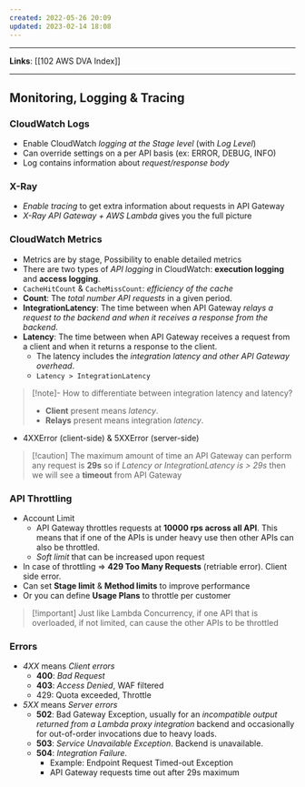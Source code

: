 ```yaml
---
created: 2022-05-26 20:09
updated: 2023-02-14 18:08
---
```

---
**Links**: [[102 AWS DVA Index]]

---
## Monitoring, Logging & Tracing
### CloudWatch Logs
- Enable CloudWatch *logging at the Stage level* (with *Log Level*)
- Can override settings on a per API basis (ex: ERROR, DEBUG, INFO)
- Log contains information about *request/response body*

### X-Ray
- *Enable tracing* to get extra information about requests in API Gateway
- *X-Ray API Gateway + AWS Lambda* gives you the full picture 

### CloudWatch Metrics
- Metrics are by stage, Possibility to enable detailed metrics
- There are two types of *API logging* in CloudWatch: **execution logging** and **access logging**.
- `CacheHitCount` & `CacheMissCount`: *efficiency of the cache*
- **Count**: The *total number API requests* in a given period.
- **IntegrationLatency**: The time between when API Gateway *relays a request to the backend and when it receives a response from the backend*.
- **Latency**: The time between when API Gateway receives a request from a client and when it returns a response to the client. 
	- The latency includes the *integration latency and other API Gateway overhead*.
	- `Latency > IntegrationLatency`

> [!note]- How to differentiate between integration latency and latency?
> - **Client** present means *latency*. 
> - **Relays** present means integration *latency*.

- 4XXError (client-side) & 5XXError (server-side)
	
> [!caution] The maximum amount of time an API Gateway can perform any request is **29s** so if *Latency or IntegrationLatency is > 29s* then we will see a **timeout** from API Gateway

### API Throttling
- Account Limit
	- API Gateway throttles requests at **10000 rps across all API**. This means that if one of the APIs is under heavy use then other APIs can also be throttled.
	- *Soft limit* that can be increased upon request
- In case of throttling => **429 Too Many Requests** (retriable error). Client side error.
- Can set **Stage limit** & **Method limits** to improve performance
- Or you can define **Usage Plans** to throttle per customer

> [!important] Just like Lambda Concurrency, if one API that is overloaded, if not limited, can cause the other APIs to be throttled

### Errors
- *4XX* means *Client errors*
	- **400**: *Bad Request*
	- **403**: *Access Denied*, WAF filtered
	- 429: Quota exceeded, Throttle
- *5XX* means *Server errors*
	- **502**: Bad Gateway Exception, usually for an *incompatible output returned from a Lambda proxy integration* backend and occasionally for out-of-order invocations due to heavy loads.
	- **503**: *Service Unavailable Exception*. Backend is unavailable.
	- **504**: *Integration Failure*. 
		- Example: Endpoint Request Timed-out Exception 
		- API Gateway requests time out after 29s maximum

